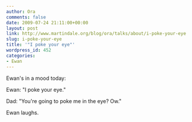 ```yaml
---
author: Ora
comments: false
date: 2009-07-24 21:11:00+00:00
layout: post
link: http://www.martindale.org/blog/ora/talks/about/i-poke-your-eye
slug: i-poke-your-eye
title: '"I poke your eye"'
wordpress_id: 452
categories:
- Ewan
---
```


Ewan's in a mood today:  
  
Ewan: "I poke your eye."  
  
Dad: "You're going to poke me in the eye? Ow."  
  
Ewan laughs.

